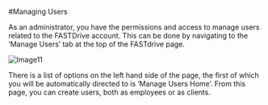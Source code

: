 #Managing Users

As an administrator, you have the permissions and access to manage users related to the FASTDrive account. This can be done by navigating to the ‘Manage Users’ tab at the top of the FASTdrive page.

![Image11](https://github.com/richgukfast/docs.ukfast.co.uk/blob/master/source/fastdrive/files/Image11.png)

There is a list of options on the left hand side of the page, the first of which you will be automatically directed to is ‘Manage Users Home’. From this page, you can create users, both as employees or as clients. 
